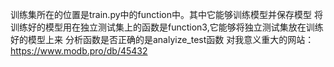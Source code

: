 训练集所在的位置是train.py中的function中。其中它能够训练模型并保存模型
将训练好的模型用在独立测试集上的函数是function3,它能够将独立测试集放在训练好的模型上来
分析函数是否正确的是analyize_test函数
对我意义重大的网站：https://www.modb.pro/db/45432